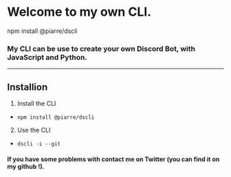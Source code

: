 # Welcome to my own CLI.
npm install @piarre/dscli

### My CLI can be use to create your own Discord Bot, with JavaScript and Python.

***

## Installion
1. Install the CLI
  * ``npm install @piarre/dscli ``
2. Use the CLI
  * ``dscli -i --git``

#### If you have some problems with contact me on Twitter (you can find it on my github !).
